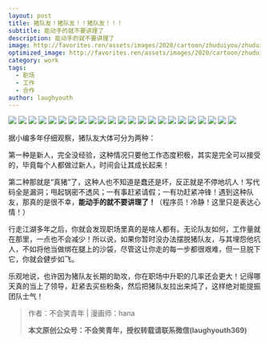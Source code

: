 ```yaml
---
layout: post
title: 猪队友！猪队友！！猪队友！！！
subtitle: 能动手的就不要讲理了
description: 能动手的就不要讲理了
image: http://favorites.ren/assets/images/2020/cartoon/zhuduiyou/zhuduiyou00.jpeg
optimized_image: http://favorites.ren/assets/images/2020/cartoon/zhuduiyou/zhuduiyou00.jpeg
category: work
tags:
  - 职场
  - 工作
  - 合作
author: laughyouth
---
```


![](http://favorites.ren/assets/images/2020/cartoon/zhuduiyou/zhuduiyou01.jpg)
![](http://favorites.ren/assets/images/2020/cartoon/zhuduiyou/zhuduiyou02.jpg)
![](http://favorites.ren/assets/images/2020/cartoon/zhuduiyou/zhuduiyou03.jpg)
![](http://favorites.ren/assets/images/2020/cartoon/zhuduiyou/zhuduiyou04.jpg)
![](http://favorites.ren/assets/images/2020/cartoon/zhuduiyou/zhuduiyou05.jpg)
![](http://favorites.ren/assets/images/2020/cartoon/zhuduiyou/zhuduiyou06.jpg)
![](http://favorites.ren/assets/images/2020/cartoon/zhuduiyou/zhuduiyou07.jpg)
![](http://favorites.ren/assets/images/2020/cartoon/zhuduiyou/zhuduiyou08.jpg)
![](http://favorites.ren/assets/images/2020/cartoon/zhuduiyou/zhuduiyou09.jpg)
![](http://favorites.ren/assets/images/2020/cartoon/zhuduiyou/zhuduiyou10.jpg)
![](http://favorites.ren/assets/images/2020/cartoon/zhuduiyou/zhuduiyou11.jpg)
![](http://favorites.ren/assets/images/2020/cartoon/zhuduiyou/zhuduiyou12.jpg)
![](http://favorites.ren/assets/images/2020/cartoon/zhuduiyou/zhuduiyou13.jpg)
![](http://favorites.ren/assets/images/2020/cartoon/zhuduiyou/zhuduiyou14.jpg)
![](http://favorites.ren/assets/images/2020/cartoon/zhuduiyou/zhuduiyou15.jpg)
![](http://favorites.ren/assets/images/2020/cartoon/zhuduiyou/zhuduiyou16.jpg)
![](http://favorites.ren/assets/images/2020/cartoon/zhuduiyou/zhuduiyou17.jpg)
![](http://favorites.ren/assets/images/2020/cartoon/zhuduiyou/zhuduiyou18.jpg)
![](http://favorites.ren/assets/images/2020/cartoon/zhuduiyou/zhuduiyou19.jpg)
![](http://favorites.ren/assets/images/2020/cartoon/zhuduiyou/zhuduiyou20.jpg)
![](http://favorites.ren/assets/images/2020/cartoon/zhuduiyou/zhuduiyou21.jpg)
![](http://favorites.ren/assets/images/2020/cartoon/zhuduiyou/zhuduiyou22.jpg)
![](http://favorites.ren/assets/images/2020/cartoon/zhuduiyou/zhuduiyou23.jpg)

据小编多年仔细观察，猪队友大体可分为两种：

第一种是新人，完全没经验，这种情况只要他工作态度积极，其实是完全可以接受的，毕竟每个人都做过新人，时间会让其成长起来！

第二种那就是“真猪”了，这种人也不知道是蠢还是坏，反正就是不停地坑人！写代码全是漏洞；甩起锅密不透风；一有事赶紧请假；一有功赶紧冲锋！遇到这种队友，那真的是很不幸，**能动手的就不要讲理了！**（程序员！冷静！这里只是表达心情！）

行走江湖多年之后，你就会发现职场里真的是啥人都有。无论队友如何，工作量就在那里，一点也不会减少！所以说，如果你暂时没办法摆脱猪队友，与其埋怨他坑人，不如将他当做绑在腿上的沙袋，尽管这让你走的每一步都很艰难，但一旦脱下它，你就会健步如飞。

乐观地说，也许因为猪队友长期的助攻，你在职场中升职的几率还会更大！记得哪天真的当上了领导，赶紧去买些粉条，然后把猪队友拉出来炖了，这样绝对能提振团队士气！

>作者：不会笑青年 | 漫画师：hana
>
>**本文原创公众号：不会笑青年，授权转载请联系微信(laughyouth369)**
